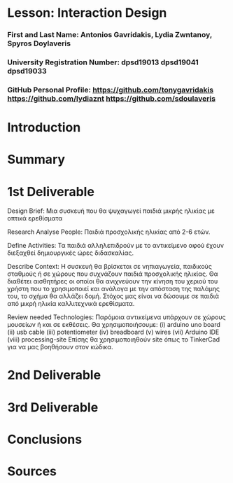 # Lesson: Interaction Design

### First and Last Name: Antonios Gavridakis, Lydia Zwntanoy, Spyros Doylaveris
### University Registration Number: dpsd19013 dpsd19041 dpsd19033
### GitHub Personal Profile: https://github.com/tonygavridakis https://github.com/lydiaznt https://github.com/sdoulaveris

# Introduction


# Summary


# 1st Deliverable

Design Brief:
Μια συσκευή που θα ψυχαγωγεί παιδιά μικρής ηλικίας με οπτικά ερεθίσματα

Research
Analyse People: Παιδιά προσχολικής ηλικίας από 2-6 ετών.

Define Activities: Τα παιδιά αλληλεπιδρούν με το αντικείμενο αφού έχουν διεξαχθεί δημιουργικές ώρες διδασκαλίας.

Describe Context: Η συσκευή θα βρίσκεται σε νηπιαγωγεία, παιδικούς σταθμούς ή σε χώρους που συχνάζουν παιδιά προσχολικής ηλικίας. Θα διαθέτει αισθητήρες οι οποίοι θα ανιχνεύουν την κίνηση του χεριού του χρήστη που το χρησιμοποιεί και ανάλογα με την απόσταση της παλάμης του, το σχήμα θα αλλάζει δομή. Στόχος μας είναι να δώσουμε σε παιδιά από μικρή ηλικία καλλιτεχνικά ερεθίσματα.  

Review needed Technologies: 
Παρόμοια αντικείμενα υπάρχουν σε χώρους μουσείων ή και σε εκθέσεις. 
Θα χρησιμοποιήσουμε:
(i)     arduino uno board
(ii)    usb cable
(iii)   potentiometer
(iv)   breadboard
(v)    wires
(vii)  Arduino IDE
(viii) processing-site
Επίσης θα χρησιμοποιηθούν site όπως το TinkerCad για να μας βοηθήσουν στον κώδικα.


# 2nd Deliverable


# 3rd Deliverable 


# Conclusions


# Sources
